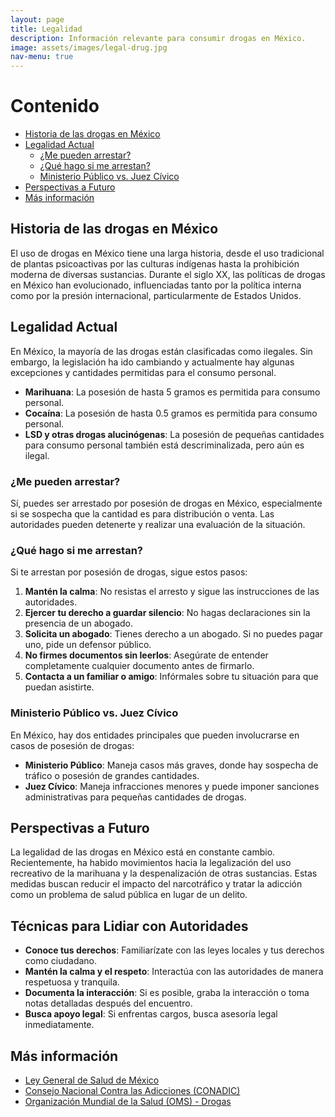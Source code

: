 ```yaml
---
layout: page
title: Legalidad
description: Información relevante para consumir drogas en México.
image: assets/images/legal-drug.jpg
nav-menu: true
---
```


# Contenido

- [Historia de las drogas en México](#historia-de-las-drogas-en-méxico)
- [Legalidad Actual](#legalidad-actual)
  - [¿Me pueden arrestar?](#me-pueden-arrestar)
  - [¿Qué hago si me arrestan?](#qué-hago-si-me-arrestan)
  - [Ministerio Público vs. Juez Cívico](#ministerio-público-vs-juez-cívico)
- [Perspectivas a Futuro](#perspectivas-a-futuro)
- [Más información](#más-información)

## Historia de las drogas en México

El uso de drogas en México tiene una larga historia, desde el uso tradicional de plantas psicoactivas por las culturas indígenas hasta la prohibición moderna de diversas sustancias. Durante el siglo XX, las políticas de drogas en México han evolucionado, influenciadas tanto por la política interna como por la presión internacional, particularmente de Estados Unidos.

## Legalidad Actual

En México, la mayoría de las drogas están clasificadas como ilegales. Sin embargo, la legislación ha ido cambiando y actualmente hay algunas excepciones y cantidades permitidas para el consumo personal.

- **Marihuana**: La posesión de hasta 5 gramos es permitida para consumo personal.
- **Cocaína**: La posesión de hasta 0.5 gramos es permitida para consumo personal.
- **LSD y otras drogas alucinógenas**: La posesión de pequeñas cantidades para consumo personal también está descriminalizada, pero aún es ilegal.

### ¿Me pueden arrestar?

Sí, puedes ser arrestado por posesión de drogas en México, especialmente si se sospecha que la cantidad es para distribución o venta. Las autoridades pueden detenerte y realizar una evaluación de la situación.

### ¿Qué hago si me arrestan?

Si te arrestan por posesión de drogas, sigue estos pasos:

1. **Mantén la calma**: No resistas el arresto y sigue las instrucciones de las autoridades.
2. **Ejercer tu derecho a guardar silencio**: No hagas declaraciones sin la presencia de un abogado.
3. **Solicita un abogado**: Tienes derecho a un abogado. Si no puedes pagar uno, pide un defensor público.
4. **No firmes documentos sin leerlos**: Asegúrate de entender completamente cualquier documento antes de firmarlo.
5. **Contacta a un familiar o amigo**: Infórmales sobre tu situación para que puedan asistirte.

### Ministerio Público vs. Juez Cívico

En México, hay dos entidades principales que pueden involucrarse en casos de posesión de drogas:

- **Ministerio Público**: Maneja casos más graves, donde hay sospecha de tráfico o posesión de grandes cantidades.
- **Juez Cívico**: Maneja infracciones menores y puede imponer sanciones administrativas para pequeñas cantidades de drogas.

## Perspectivas a Futuro

La legalidad de las drogas en México está en constante cambio. Recientemente, ha habido movimientos hacia la legalización del uso recreativo de la marihuana y la despenalización de otras sustancias. Estas medidas buscan reducir el impacto del narcotráfico y tratar la adicción como un problema de salud pública en lugar de un delito.

## Técnicas para Lidiar con Autoridades

- **Conoce tus derechos**: Familiarízate con las leyes locales y tus derechos como ciudadano.
- **Mantén la calma y el respeto**: Interactúa con las autoridades de manera respetuosa y tranquila.
- **Documenta la interacción**: Si es posible, graba la interacción o toma notas detalladas después del encuentro.
- **Busca apoyo legal**: Si enfrentas cargos, busca asesoría legal inmediatamente.

## Más información

- [Ley General de Salud de México](https://www.gob.mx/salud/acciones-y-programas/ley-general-de-salud)
- [Consejo Nacional Contra las Adicciones (CONADIC)](https://www.gob.mx/salud/conadic)
- [Organización Mundial de la Salud (OMS) - Drogas](https://www.who.int/topics/substance_abuse/es/)
